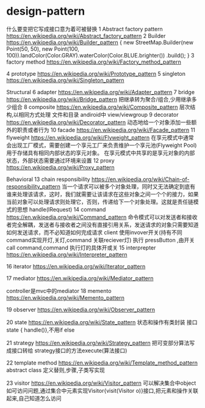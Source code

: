 # design-pattern
什么要变把它写成接口意为着可被替换
1 Abstract factory pattern https://en.wikipedia.org/wiki/Abstract_factory_pattern
2 Builder                  https://en.wikipedia.org/wiki/Builder_pattern
{
new StreetMap.Builder(new Point(50, 50), new Point(100,
				100)).landColor(Color.GRAY).waterColor(Color.BLUE.brighter())
				.build();
}
3 factory method            https://en.wikipedia.org/wiki/Factory_method_pattern

4 prototype                 https://en.wikipedia.org/wiki/Prototype_pattern
5 singleton                https://en.wikipedia.org/wiki/Singleton_pattern



Structural
6 adapter                   https://en.wikipedia.org/wiki/Adapter_pattern
7 bridge                    https://en.wikipedia.org/wiki/Bridge_pattern
把继承转为聚合/组合,少用继承多少组合
8 composite                 https://en.wikipedia.org/wiki/Composite_pattern
层次结构,以相同方式处理 文件和目录 andiroid中 view/viewgroup
9 decorator                 https://en.wikipedia.org/wiki/Decorator_pattern
动态地给一个对象添加一些额外的职责或者行为
10 facade                   https://en.wikipedia.org/wiki/Facade_pattern
11 flyweight                https://en.wikipedia.org/wiki/Flyweight_pattern
在享元模式中通常会出现工厂模式，需要创建一个享元工厂来负责维护一个享元池(Flyweight Pool)用于存储具有相同内部状态的享元对象。
在享元模式中共享的是享元对象的内部状态，外部状态需要通过环境来设置
12 proxy                    https://en.wikipedia.org/wiki/Proxy_pattern



Behavioral
13 chain responsibility     https://en.wikipedia.org/wiki/Chain-of-responsibility_pattern
当一个请求可以被多个对象处理，同时又无法确定到底有谁来处理该请求，这时，我们就需要让该请求在这些对象之间一个个的接力，如果当前对象可以处理请求则处理它，否则，传递给下一个对象处理。这就是责任链模式的思想
handle(IRequest)
14 command                  https://en.wikipedia.org/wiki/Command_pattern
命令模式可以对发送者和接收者完全解耦，发送者与接收者之间没有直接引用关系，发送请求的对象只需要知道如何发送请求，而不必知道如何完成请求
client 使用invover开关(持有不同command实现开灯,关灯,command 关联reciever灯) 执行 pressButton ,由开关 call command,command 执行灯的具体开或关
15 interprepter             https://en.wikipedia.org/wiki/Interpreter_pattern

16 iterator                 https://en.wikipedia.org/wiki/Iterator_pattern

17 mediator                 https://en.wikipedia.org/wiki/Mediator_pattern

controller是mvc中的mediator
18 memento                  https://en.wikipedia.org/wiki/Memento_pattern

19 observer                 https://en.wikipedia.org/wiki/Observer_pattern

20 state                    https://en.wikipedia.org/wiki/State_pattern
状态和操作有类封装 接口state { handle()},不用if else

21 strategy                 https://en.wikipedia.org/wiki/Strategy_pattern
把可变部分算法写成接口转给 strategy接口的方法execute(算法接口)

22 template method          https://en.wikipedia.org/wiki/Template_method_pattern
abstract class 定义替则,步骤,子类写实现

23 visitor                  https://en.wikipedia.org/wiki/Visitor_pattern
可以解决集合中object如可访问问题,通过集合中元素实现Visitor{visit(Visitor o)}接口,把元素和操作关联起来,自己知道怎么访问